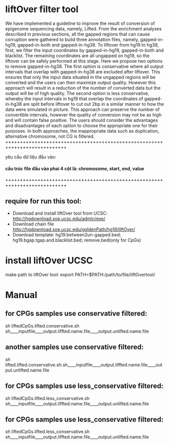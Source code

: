# liftOver filter tool
We have implemented a guideline to improve the result of conversion of epigenome sequencing data, namely, Lifted. From the enrichment analyses described in previous sections, all the gapped regions that can cause corruption were gathered to build three annotation files, namely, gapped-in-hg19, gapped-in-both and gapped-in-hg38. To liftover from hg19 to hg38, first, we filter the input coordinates by gapped-in-hg19, gapped-in-both and blacklist. The remaining coordinates are all ungapped on hg19, so the liftover can be safely performed at this stage. 
Here we propose two options to remove gapped-in-hg38. The first option is conservative where all output intervals that overlap with gapped-in-hg38 are excluded after liftover. This ensures that only the input data situated in the ungapped regions will be converted and the users can then maximize output quality. However this approach will result in a reduction of the number of converted data but the output will be of high quality. The second option is less conservative, whereby the input intervals in hg19 that overlap the coordinates of gapped-in-hg38 are split before liftover to cut out 2bp in a similar manner to how the data were simulated in picture. This approach can preserve the number of convertible intervals, however the quality of conversion may not be as high and will contain false positive. The users should consider the advantages and disadvantages of each option to choose the appropriate one for their purposes. In both approaches, the inappropriate data such as duplication, alternative chromosome, not CG is filtered.
+++++++++++++++++++++++++++++++++++++++++++++++++++++++++++++++++++++++++++

yêu cầu dữ liệu đầu vào:
#### cấu trúc file đầu vào phai 4 cột là: chromosome, start, end, value
+++++++++++++++++++++++++++++++++++++++++++++++++++++++++++++++++++++++++++

## require for run this tool:
* Download and install  liftOver tool from UCSC:  http://hgdownload.soe.ucsc.edu/admin/exe/
* Download chain file http://hgdownload.soe.ucsc.edu/goldenPath/hg19/liftOver/
* Download template:  hg19.between2un-gapped.bed; hg19.bgap.tgap.and.blacklist.bed; remove.bed(only for CpGs)
# install liftOver UCSC
make path to liftOver tool:
export PATH=$PATH:/path/to/file/liftOvertool/

# Manual
## for CPGs samples use conservative filtered:
sh liftedCpGs.lifted.conservative.sh sh____inputfile____output.liffted.name.file____output.unlifted.name.file 
## another samples use conservative filtered:
sh lifted.lifted.conservative.sh.sh____inputfile____output.liffted.name.file____output.unlifted.name.file 
## for CPGs samples use less_conservative filtered:
sh liftedCpGs.lifted.less_conservative.sh sh____inputfile____output.liffted.name.file____output.unlifted.name.file
## for CPGs samples use less_conservative filtered:
sh liftedCpGs.lifted.less_conservative.sh sh____inputfile____output.liffted.name.file____output.unlifted.name.file
